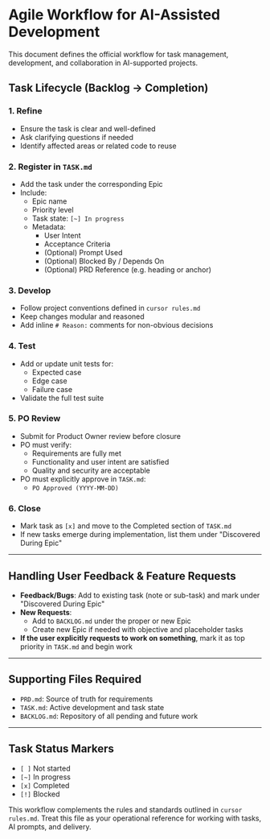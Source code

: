 # Agile Workflow for AI-Assisted Development

This document defines the official workflow for task management, development, and collaboration in AI-supported projects.

## Task Lifecycle (Backlog → Completion)

### 1. Refine

- Ensure the task is clear and well-defined
- Ask clarifying questions if needed
- Identify affected areas or related code to reuse

### 2. Register in `TASK.md`

- Add the task under the corresponding Epic
- Include:
  - Epic name
  - Priority level
  - Task state: `[~] In progress`
  - Metadata:
    - User Intent
    - Acceptance Criteria
    - (Optional) Prompt Used
    - (Optional) Blocked By / Depends On
    - (Optional) PRD Reference (e.g. heading or anchor)

### 3. Develop

- Follow project conventions defined in `cursor rules.md`
- Keep changes modular and reasoned
- Add inline `# Reason:` comments for non-obvious decisions

### 4. Test

- Add or update unit tests for:
  - Expected case
  - Edge case
  - Failure case
- Validate the full test suite

### 5. PO Review

- Submit for Product Owner review before closure
- PO must verify:
  - Requirements are fully met
  - Functionality and user intent are satisfied
  - Quality and security are acceptable
- PO must explicitly approve in `TASK.md`:
  - `PO Approved (YYYY-MM-DD)`

### 6. Close

- Mark task as `[x]` and move to the Completed section of `TASK.md`
- If new tasks emerge during implementation, list them under "Discovered During Epic"

---

## Handling User Feedback & Feature Requests

- **Feedback/Bugs**: Add to existing task (note or sub-task) and mark under "Discovered During Epic"
- **New Requests**:
  - Add to `BACKLOG.md` under the proper or new Epic
  - Create new Epic if needed with objective and placeholder tasks
- **If the user explicitly requests to work on something**, mark it as top priority in `TASK.md` and begin work

---

## Supporting Files Required

- `PRD.md`: Source of truth for requirements
- `TASK.md`: Active development and task state
- `BACKLOG.md`: Repository of all pending and future work

---

## Task Status Markers

- `[ ]` Not started
- `[~]` In progress
- `[x]` Completed
- `[!]` Blocked

This workflow complements the rules and standards outlined in `cursor rules.md`.
Treat this file as your operational reference for working with tasks, AI prompts, and delivery.
